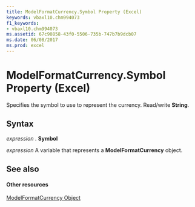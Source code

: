 ```yaml
---
title: ModelFormatCurrency.Symbol Property (Excel)
keywords: vbaxl10.chm994073
f1_keywords:
- vbaxl10.chm994073
ms.assetid: 67c90858-43f0-5506-735b-747b7b9dcb07
ms.date: 06/08/2017
ms.prod: excel
---
```



# ModelFormatCurrency.Symbol Property (Excel)

Specifies the symbol to use to represent the currency. Read/write **String**.


## Syntax

 _expression_ . **Symbol**

 _expression_ A variable that represents a **ModelFormatCurrency** object.


## See also


#### Other resources


[ModelFormatCurrency Object](modelformatcurrency-object-excel.md)


